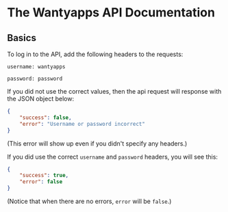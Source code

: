 # The Wantyapps API Documentation

## Basics

To log in to the API, add the following headers to the requests:

`username: wantyapps`

`password: password`

If you did not use the correct values, then the api request will response with the JSON object below:

```json
{
	"success": false,
	"error": "Username or password incorrect"
}
```

(This error will show up even if you didn't specify any headers.)

If you did use the correct `username` and `password` headers, you will see this:

```json
{
	"success": true,
	"error": false
}
```

(Notice that when there are no errors, `error` will be `false`.)